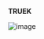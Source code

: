 **TRUEK**

![image](https://github.com/user-attachments/assets/8a3f255a-1d30-40ed-94d1-2db57c47771e)
